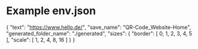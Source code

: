 # Example env.json

{
    "text": "https://www.hello.de/",
    "save_name": "QR-Code_Website-Home",
    "generated_folder_name": "./generated",
    "sizes": {
        "border": [
            0,
            1,
            2,
            3,
            4,
            5
        ],
        "scale": [
            1,
            2,
            4,
            8,
            16
        ]
    }
}
